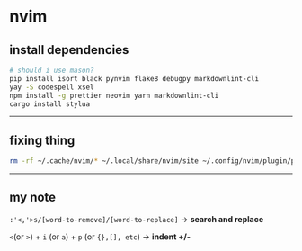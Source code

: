 # nvim

## install dependencies

```bash
# should i use mason?
pip install isort black pynvim flake8 debugpy markdownlint-cli
yay -S codespell xsel
npm install -g prettier neovim yarn markdownlint-cli
cargo install stylua
```

---

## fixing thing

```bash
rm -rf ~/.cache/nvim/* ~/.local/share/nvim/site ~/.config/nvim/plugin/packer_compiled.lua

```

---

## my note

`:'<,'>s/[word-to-remove]/[word-to-replace]` -> **search and replace**

`<`(or `>`) + `i` (or `a`) + `p` (or `{},[], etc`) -> **indent +/-**
